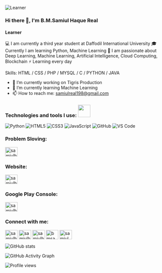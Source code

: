 ![Learner](https://i.postimg.cc/tCBVFpK4/B-M-Samiul-Haque-Real.png)
### Hi there 👋, I'm B.M.Samiul Haque Real
#### Learner

💻 I am currently a third year student at Daffodil International 
      University
🎓 Currently I am learning Python, Machine Learning
🚀 I am passionate about Deep Learning, Machine Learning, Artificial 
      Intelligence, Cloud Computing, Blockchain
⚡ Learning every day

Skills: HTML / CSS / PHP / MYSQL / C / PYTHON / JAVA

- 🔭 I’m currently working on Tigris Production 
- 🌱 I’m currently learning Machine Learning  
- 📫 How to reach me: samiulreal198@gmail.com 


### Technologies and tools I use: <img src="https://media.giphy.com/media/WUlplcMpOCEmTGBtBW/giphy.gif" width="40">
![Python](https://img.shields.io/badge/-Python-8fcfd1?style=plastic&logo=Python)
![HTML5](https://img.shields.io/badge/-HTML5-E34F26?style=plastic&logo=html5&logoColor=white)
![CSS3](https://img.shields.io/badge/-CSS3-1572B6?style=plastic&logo=css3)
![JavaScript](https://img.shields.io/badge/-JavaScript-black?style=plastic&logo=javascript)
![GitHub](https://img.shields.io/badge/-GitHub-181717?style=plastic&logo=github)
![VS Code](https://img.shields.io/badge/-VS%20Code-007ACC?style=plastic&logo=visual-studio-code)
### Problem Sloving:
<a href="https://www.beecrowd.com.br/judge/en/profile/421670" target="blank"><img align="center" src="https://i.postimg.cc/50ZkFHPq/uri.png" alt="samiulhaquereal" height="30" width="40" /></a>

### Website:
<a href="https://sites.google.com/diu.edu.bd/samiulhaquereal" target="blank"><img align="center" src="https://i.ibb.co/k452cRP/373-3730365-web-icons-vector-png-favicon.png" alt="samiulhaquereal" height="30" width="40" /></a>

### Google Play Console:
<a href="https://play.google.com/store/apps/dev?id=5551015295329500291" target="blank"><img align="center" src="https://i.postimg.cc/t4T7Y78M/download.png" alt="samiulhaquereal" height="30" width="40" /></a>

<h3 align="left">Connect with me:</h3>
<p align="left">
<a href="https://twitter.com/samiulhaquereal" target="blank"><img align="center" src="https://raw.githubusercontent.com/rahuldkjain/github-profile-readme-generator/master/src/images/icons/Social/twitter.svg" alt="samiulhaquereal" height="30" width="40" /></a>
<a href="https://linkedin.com/in/samiulhaquereal" target="blank"><img align="center" src="https://raw.githubusercontent.com/rahuldkjain/github-profile-readme-generator/master/src/images/icons/Social/linked-in-alt.svg" alt="samiulhaquereal" height="30" width="40" /></a>
<a href="https://kaggle.com/samiulhaquereal3057" target="blank"><img align="center" src="https://raw.githubusercontent.com/rahuldkjain/github-profile-readme-generator/master/src/images/icons/Social/kaggle.svg" alt="samiulhaquereal3057" height="30" width="40" /></a>
<a href="https://fb.com/bmsamiulhaquereal" target="blank"><img align="center" src="https://raw.githubusercontent.com/rahuldkjain/github-profile-readme-generator/master/src/images/icons/Social/facebook.svg" alt="bmsamiulhaquereal" height="30" width="40" /></a>
<a href="https://instagram.com/samiul_real" target="blank"><img align="center" src="https://raw.githubusercontent.com/rahuldkjain/github-profile-readme-generator/master/src/images/icons/Social/instagram.svg" alt="samiul_real" height="30" width="40" /></a>
</p>

![GitHub stats](https://github-readme-stats.vercel.app/api?username=samiulhaquereal&theme=midnight-purple&show_icons=true)  

![GitHub Activity Graph](https://activity-graph.herokuapp.com/graph?username=samiulhaquereal)  

![Profile views](https://gpvc.arturio.dev/samiulhaquereal)  
